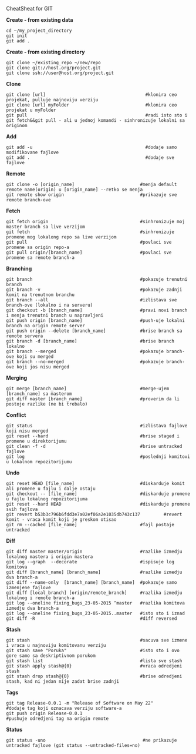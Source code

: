 CheatSheat for GIT

**Create - from existing data**

	cd ~/my_project_directory
	git init
	git add . 


**Create - from existing directory**

	git clone ~/existing_repo ~/new/repo
	git clone git://host.org/project.git
	git clone ssh://user@host.org/project.git



**Clone**

	git clone [url]                                      #klonira ceo projekat, pulluje najnoviju verziju
	git clone [url] myFolder                             #klonira ceo projekat u myFolder
	git pull                                             #radi isto sto i git fetch&&git pull - ali u jednoj komandi - sinhronizuje lokalni sa originom
 

**Add**

	git add -u                                           #dodaje samo modifikovane fajlove
	git add .                                            #dodaje sve fajlove
 

**Remote**

	git clone -o [origin_name]                         #menja default remote name(origin) u [origin_name] --retko se menja
	git remote show origin                             #prikazuje sve remote branch-ove


**Fetch**

	git fetch origin                                   #sinhronizuje moj master branch sa live verzijom
	git fetch                                          #sinhronizuje promene mog lokalong repo sa live verzijom
	git pull                                           #povlaci sve promene sa origin repo-a
	git pull origin/[branch_name]                      #povlaci sve promene sa remote branch-a


**Branching**

	git branch                                         #pokazuje trenutni branch
	git branch -v                                      #pokazuje zadnji komit na trenutnom branchu     
	git branch --all                                   #izlistava sve branch-ove (lokalno i na serveru)
	git checkout -b [branch_name]                 	   #pravi novi branch i menja trenutni branch u napravljeni
	git push origin [branch_name]                  	   #push-uje lokalni branch na origin remote server
	git push origin --delete [branch_name]    		   #brise branch sa remote servera
	git branch -d [branch_name]                        #brise branch lokalno
	git branch --merged                                #pokazuje branch-ove koji su merged
	git branch --no-merged                             #pokazuje branch-ove koji jos nisu merged

**Merging**

	git merge [branch_name]                            #merge-ujem [branch_name] sa masterom
	git diff master [branch_name]                      #proverim da li postoje razlike (ne bi trebalo)


**Conflict**

	git status                                         #izlistava fajlove koji nisu merged
	git reset --hard                                   #brise staged i promene u direktorijumu
	git clean -f -d                                    #brise untracked fajlove
	git log                                            #poslednji komitovi u lokalnom repozitorijumu


**Undo**

	git reset HEAD [file_name]                         #diskarduje komit ali promene u fajlu i dalje ostaju
	git checkout -- [file_name]                        #diskarduje promene u fajlu lokalnog repozitorijuma
	git reset --hard HEAD                              #diskarduje promene svih fajlova
	git revert b53b3c796b6fdd3e7a02ef06a2e1035db743c137         #revert komit - vraca komit koji je greskom otisao
	git rm --cached [file_name]						   #fajl postaje untracked	


**Diff**

	git diff master master/origin                      #razlike izmedju lokalnog mastera i origin mastera
	git log --graph  --decorate                        #ispisuje log komitova
	git diff [branch_name] [branch_name]               #razlike izmedju dva branch-a
	git diff --name-only  [branch_name] [branch_name]  #pokazuje samo izmenjene fajlove
	git diff [local_branch] [origin/remote_branch]     #razlika izmedju lokalnog i remote branch-a
	git log --oneline fixing_bugs_23-05-2015 ^master   #razlika komitova izmedju dva branch-a
	git log --oneline fixing_bugs_23-05-2015..master   #isto sto i iznad
	git diff -R                                        #diff reversed


**Stash**

	git stash                                          #sacuva sve izmene i vraca u najnoviju komitovanu verziju
	git stash save "Poruka"                            #isto sto i ovo gore samo sa deskriptivnom porukom
	git stash list                                     #lista sve stash 
	git stash apply stash@{0}                          #vraca odredjeni stash
	git stash drop stash@{0}                           #brise odredjeni stash, kad ni jedan nije zadat brise zadnji      


**Tags**

	git tag Release-0.0.1 -m "Release of Software on May 22"                #dodaje tag koji oznacava verziju software-a
	git push origin Release-0.0.1                                           #pushuje odredjeni tag na origin remote


**Status**

	git status -uno                                     #ne prikazuje untracked fajlove (git status --untracked-files=no)


